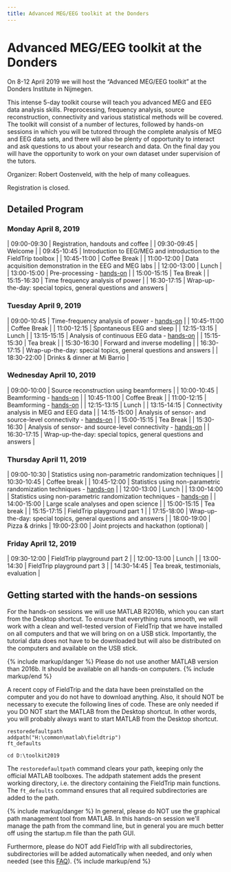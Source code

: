 ```yaml
---
title: Advanced MEG/EEG toolkit at the Donders
---
```


# Advanced MEG/EEG toolkit at the Donders

On 8-12 April 2019 we will host the “Advanced MEG/EEG toolkit” at the Donders Institute in Nijmegen.

This intense 5-day toolkit course will teach you advanced MEG and EEG data analysis skills. Preprocessing, frequency analysis, source reconstruction, connectivity and various statistical methods will be covered. The toolkit will consist of a number of lectures, followed by hands-on sessions in which you will be tutored through the complete analysis of MEG and EEG data sets, and there will also be plenty of opportunity to interact and ask questions to us about your research and data. On the final day you will have the opportunity to work on your own dataset under supervision of the tutors.

Organizer: Robert Oostenveld, with the help of many colleagues.

Registration is closed.

## Detailed Program

### Monday April 8, 2019

| 09:00-09:30 | Registration, handouts and coffee |
| 09:30-09:45 | Welcome |
| 09:45-10:45 | Introduction to EEG/MEG and introduction to the FieldTrip toolbox |
| 10:45-11:00 | Coffee Break |
| 11:00-12:00 | Data acquisition demonstration in the EEG and MEG labs |
| 12:00-13:00 | Lunch |
| 13:00-15:00 | Pre-processing - [hands-on](/tutorial/eventrelatedaveraging) |
| 15:00-15:15 | Tea Break |
| 15:15-16:30 | Time frequency analysis of power |
| 16:30-17:15 | Wrap-up-the-day: special topics, general questions and answers |

### Tuesday April 9, 2019

| 09:00-10:45 | Time-frequency analysis of power - [hands-on](/tutorial/timefrequencyanalysis) |
| 10:45-11:00 | Coffee Break |
| 11:00-12:15 | Spontaneous EEG and sleep |
| 12:15-13:15 | Lunch |
| 13:15-15:15 | Analysis of continuous EEG data - [hands-on](/tutorial/sleep) |
| 15:15-15:30 | Tea break |
| 15:30-16:30 | Forward and inverse modelling |
| 16:30-17:15 | Wrap-up-the-day: special topics, general questions and answers |
| 18:30-22:00 | Drinks & dinner at Mi Barrio |

### Wednesday April 10, 2019

| 09:00-10:00 | Source reconstruction using beamformers |
| 10:00-10:45 | Beamforming - [hands-on](/tutorial/beamformer) |
| 10:45-11:00 | Coffee Break |
| 11:00-12:15 | Beamforming - [hands-on](/tutorial/beamformer) |
| 12:15-13:15 | Lunch |
| 13:15-14:15 | Connectivity analysis in MEG and EEG data |
| 14:15-15:00 | Analysis of sensor- and source-level connectivity - [hands-on](/tutorial/connectivity) |
| 15:00-15:15 | Tea Break |
| 15:30-16:30 | Analysis of sensor- and source-level connectivity - [hands-on](/tutorial/connectivity) |
| 16:30-17:15 | Wrap-up-the-day: special topics, general questions and answers |

### Thursday April 11, 2019

| 09:00-10:30 | Statistics using non-parametric randomization techniques |
| 10:30-10:45 | Coffee break |
| 10:45-12:00 | Statistics using non-parametric randomization techniques - [hands-on](/tutorial/cluster_permutation_timelock) |
| 12:00-13:00 | Lunch |
| 13:00-14:00 | Statistics using non-parametric randomization techniques - [hands-on](/tutorial/cluster_permutation_timelock) |
| 14:00-15:00 | Large scale analyses and open science |
| 15:00-15:15 | Tea break |
| 15:15-17:15 | FieldTrip playground part 1 |
| 17:15-18:00 | Wrap-up-the-day: special topics, general questions and answers |
| 18:00-19:00 | Pizza & drinks
| 19:00-23:00 | Joint projects and hackathon (optional) |

### Friday April 12, 2019

| 09:30-12:00 | FieldTrip playground part 2 |
| 12:00-13:00 | Lunch |
| 13:00-14:30 | FieldTrip playground part 3 |
| 14:30-14:45 | Tea break, testimonials, evaluation |

## Getting started with the hands-on sessions

For the hands-on sessions we will use MATLAB R2016b, which you can start from the Desktop shortcut. To ensure that everything runs smooth, we will work with a clean and well-tested version of FieldTrip that we have installed on all computers and that we will bring on on a USB stick. Importantly, the tutorial data does not have to be downloaded but will also be distributed on the computers and available on the USB stick.

{% include markup/danger %}
Please do not use another MATLAB version than 2016b. It should be available on all hands-on computers.
{% include markup/end %}

A recent copy of FieldTrip and the data have been preinstalled on the computer and you do not have to download anything. Also, it should NOT be necessary to execute the following lines of code. These are only needed if you DO NOT start the MATLAB from the Desktop shortcut. In other words, you will probably always want to start MATLAB from the Desktop shortcut.

    restoredefaultpath
    addpath("H:\common\matlab\fieldtrip")
    ft_defaults

    cd D:\toolkit2019

The `restoredefaultpath` command clears your path, keeping only the official MATLAB toolboxes. The addpath statement adds the present working directory, i.e. the directory containing the FieldTrip main functions. The `ft_defaults` command ensures that all required subdirectories are added to the path.

{% include markup/danger %}
In general, please do NOT use the graphical path management tool from MATLAB. In this hands-on session we'll manage the path from the command line, but in general you are much better off using the startup.m file than the path GUI.

Furthermore, please do NOT add FieldTrip with all subdirectories, subdirectories will be added automatically when needed, and only when needed (see this [FAQ](/faq/should_i_add_fieldtrip_with_all_subdirectories_to_my_matlab_path)).
{% include markup/end %}
